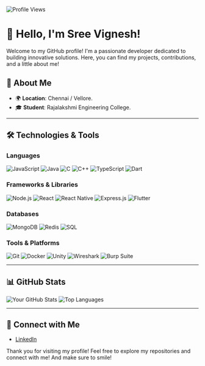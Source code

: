 ![Profile Views](https://komarev.com/ghpvc/?username=sree-vignesh&color=blue)

# 👋 Hello, I'm Sree Vignesh!

Welcome to my GitHub profile! I'm a passionate developer dedicated to building innovative solutions. Here, you can find my projects, contributions, and a little about me!


## 🌱 About Me

- 🌍 **Location**: Chennai / Vellore.
- 🎓 **Student**: Rajalakshmi Engineering College.


---

## 🛠️ Technologies & Tools

### Languages
![JavaScript](https://img.shields.io/badge/JavaScript-ED8B00?style=flat-square&logo=javascript&logoColor=white)
![Java](https://img.shields.io/badge/Java-007396?style=flat-square&logo=java&logoColor=white)
![C](https://img.shields.io/badge/C-A8B400?style=flat-square&logo=c&logoColor=white)
![C++](https://img.shields.io/badge/C++-00599C?style=flat-square&logo=cplusplus&logoColor=white)
![TypeScript](https://img.shields.io/badge/TypeScript-007ACC?style=flat-square&logo=typescript&logoColor=white)
![Dart](https://img.shields.io/badge/Dart-00BFFF?style=flat-square&logo=dart&logoColor=white)


### Frameworks & Libraries
![Node.js](https://img.shields.io/badge/Node.js-339933?style=flat-square&logo=nodedotjs&logoColor=white)
![React](https://img.shields.io/badge/React-61DAFB?style=flat-square&logo=react&logoColor=black)
![React Native](https://img.shields.io/badge/React_Native-61DAFB?style=flat-square&logo=react&logoColor=black)
![Express.js](https://img.shields.io/badge/Express.js-000000?style=flat-square&logo=express&logoColor=white)
![Flutter](https://img.shields.io/badge/Flutter-02569B?style=flat-square&logo=flutter&logoColor=white)



### Databases
![MongoDB](https://img.shields.io/badge/MongoDB-47A248?style=flat-square&logo=mongodb&logoColor=white)
![Redis](https://img.shields.io/badge/Redis-DC382D?style=flat-square&logo=redis&logoColor=white)
![SQL](https://img.shields.io/badge/SQL-003B57?style=flat-square&logo=sqlite&logoColor=white)

### Tools & Platforms
![Git](https://img.shields.io/badge/Git-F05032?style=flat-square&logo=git&logoColor=white)
![Docker](https://img.shields.io/badge/Docker-2496ED?style=flat-square&logo=docker&logoColor=white)
![Unity](https://img.shields.io/badge/Unity-100000?style=flat-square&logo=unity&logoColor=white)
![Wireshark](https://img.shields.io/badge/Wireshark-1679A7?style=flat-square&logo=wireshark&logoColor=white)
![Burp Suite](https://img.shields.io/badge/Burp_Suite-7A0A0A?style=flat-square&logo=burp&logoColor=white)

---

## 📊 GitHub Stats

![Your GitHub Stats](https://github-readme-stats.vercel.app/api?username=sree-vignesh&show_icons=true&theme=radical)
![Top Languages](https://github-readme-stats.vercel.app/api/top-langs/?username=sree-vignesh&layout=compact&theme=radical)

---

## 🔗 Connect with Me

- [LinkedIn](https://in.linkedin.com/in/sree-vignesh-807284249)

Thank you for visiting my profile! Feel free to explore my repositories and connect with me!
And make sure to smile!
